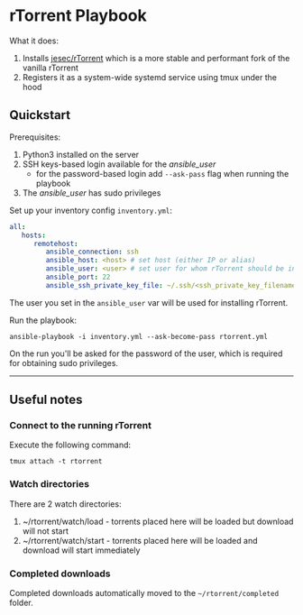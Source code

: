 # rTorrent Playbook

What it does:

1. Installs [jesec/rTorrent](https://github.com/jesec/rtorrent) which is a more stable and performant fork of the vanilla rTorrent
2. Registers it as a system-wide systemd service using tmux under the hood

## Quickstart

Prerequisites:

1. Python3 installed on the server
2. SSH keys-based login available for the *ansible_user*
    - for the password-based login add `--ask-pass` flag when running the playbook
3. The *ansible_user* has sudo privileges

Set up your inventory config `inventory.yml`:

```yaml
all:
   hosts:
      remotehost:
         ansible_connection: ssh
         ansible_host: <host> # set host (either IP or alias)
         ansible_user: <user> # set user for whom rTorrent should be installed
         ansible_port: 22
         ansible_ssh_private_key_file: ~/.ssh/<ssh_private_key_filename> # set SSH private key filename
```

The user you set in the `ansible_user` var will be used for installing rTorrent.

Run the playbook:

```shell
ansible-playbook -i inventory.yml --ask-become-pass rtorrent.yml
```

On the run you'll be asked for the password of the user, which is required for obtaining sudo privileges.

---

## Useful notes

### Connect to the running rTorrent

Execute the following command:

```shell
tmux attach -t rtorrent
```

### Watch directories

There are 2 watch directories:

1. ~/rtorrent/watch/load - torrents placed here will be loaded but download will not start
2. ~/rtorrent/watch/start - torrents placed here will be loaded and download will start immediately

### Completed downloads

Completed downloads automatically moved to the `~/rtorrent/completed` folder.
